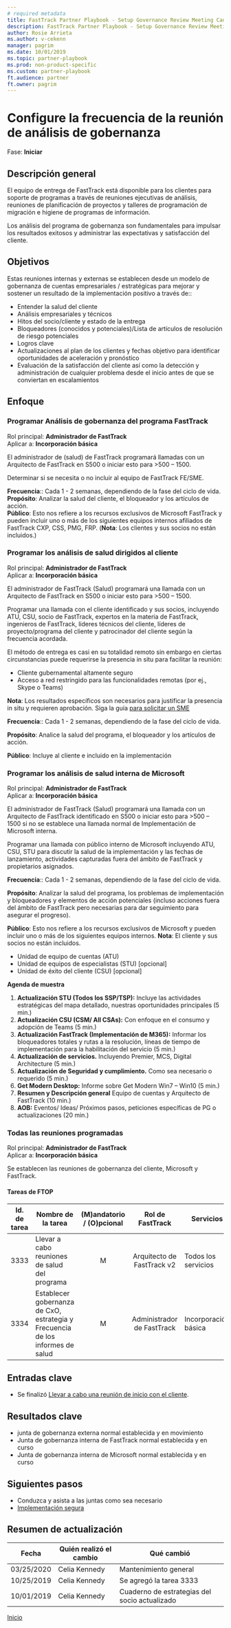 ```yaml
---  
# required metadata   
title: FastTrack Partner Playbook - Setup Governance Review Meeting Cadence  
description: FastTrack Partner Playbook - Setup Governance Review Meeting Cadence  
author: Rosie Arrieta
ms.author: v-cekenn
manager: pagrim
ms.date: 10/01/2019  
ms.topic: partner-playbook  
ms.prod: non-product-specific  
ms.custom: partner-playbook  
ft.audience: partner  
ft.owner: pagrim
---  
```


#  Configure la frecuencia de la reunión de análisis de gobernanza

Fase: **Iniciar**  

## Descripción general

El equipo de entrega de FastTrack está disponible para los clientes para soporte de programas a través de reuniones ejecutivas de análisis, reuniones de planificación de proyectos y talleres de programación de migración e higiene de programas de información.

Los análisis del programa de gobernanza son fundamentales para impulsar los resultados exitosos y administrar las expectativas y satisfacción del cliente.

##  Objetivos

Estas reuniones internas y externas se establecen desde un modelo de gobernanza de cuentas empresariales / estratégicas para mejorar y sostener un resultado de la implementación positivo a través de::  

  - Entender la salud del cliente
  - Análisis empresariales y técnicos
  - Hitos del socio/cliente y estado de la entrega
  - Bloqueadores (conocidos y potenciales)/Lista de artículos de resolución de riesgo potenciales
  - Logros clave
  - Actualizaciones al plan de los clientes y fechas objetivo para identificar oportunidades de aceleración y pronóstico
  - Evaluación de la satisfacción del cliente así como la detección y administración de cualquier problema desde el inicio antes de que se conviertan en escalamientos  

##  Enfoque

###  Programar Análisis de gobernanza del programa FastTrack

Rol principal: **Administrador de FastTrack**  
Aplicar a: **Incorporación básica**

El administrador de (salud) de FastTrack programará llamadas con un Arquitecto de FastTrack en S500 o iniciar esto para \>500 – 1500.

Determinar si se necesita o no incluir al equipo de FastTrack FE/SME.

**Frecuencia**:: Cada 1 - 2 semanas, dependiendo de la fase del ciclo de vida.  
**Propósito**: Analizar la salud del cliente, el bloqueador y los artículos de acción.  
**Público**: Esto nos refiere a los recursos exclusivos de Microsoft FastTrack y pueden incluir uno o más de los siguientes equipos internos afiliados de FastTrack CXP, CSS, PMG, FRP. (**Nota**: Los clientes y sus socios no están incluidos.)  

### Programar los análisis de salud dirigidos al cliente

Rol principal: **Administrador de FastTrack**  
Aplicar a: **Incorporación básica**

El administrador de FastTrack (Salud) programará una llamada con un Arquitecto de FastTrack en S500 o iniciar esto para \>500 – 1500.

Programar una llamada con el cliente identificado y sus socios, incluyendo ATU, CSU, socio de FastTrack, expertos en la materia de FastTrack, ingenieros de FastTrack, líderes técnicos del cliente, líderes de proyecto/programa del cliente y patrocinador del cliente según la frecuencia acordada.

El método de entrega es casi en su totalidad remoto sin embargo en ciertas circunstancias puede requerirse la presencia in situ para facilitar la reunión:

  - Cliente gubernamental altamente seguro 
  - Acceso a red restringido para las funcionalidades remotas (por ej., Skype o Teams)

**Nota**: Los resultados específicos son necesarios para justificar la presencia in situ y requieren aprobación. Siga la guía [para solicitar un SME](https://aka.ms/FRPHubSMERequestProcess)

**Frecuencia**:: Cada 1 - 2 semanas, dependiendo de la fase del ciclo de vida.

**Propósito**: Analice la salud del programa, el bloqueador y los artículos de acción.

**Público**: Incluye al cliente e incluido en la implementación  

###  Programar los análisis de salud interna de Microsoft

Rol principal: **Administrador de FastTrack**  
Aplicar a: **Incorporación básica**

El administrador de FastTrack (Salud) programará una llamada con un Arquitecto de FastTrack identificado en S500 o iniciar esto para \>500 – 1500 si no se establece una llamada normal de Implementación de Microsoft interna.

Programar una llamada con público interno de Microsoft incluyendo ATU, CSU, STU para discutir la salud de la implementación y las fechas de lanzamiento, actividades capturadas fuera del ámbito de FastTrack y propietarios asignados.

**Frecuencia**:: Cada 1 - 2 semanas, dependiendo de la fase del ciclo de vida.

**Propósito**: Analizar la salud del programa, los problemas de implementación y bloqueadores y elementos de acción potenciales (incluso acciones fuera del ámbito de FastTrack pero necesarias para dar seguimiento para asegurar el progreso).

**Público**: Esto nos refiere a los recursos exclusivos de Microsoft y pueden incluir uno o más de los siguientes equipos internos. **Nota**: El cliente y sus socios no están incluidos.

  - Unidad de equipo de cuentas (ATU) 
  - Unidad de equipos de especialistas (STU) \[opcional\]
  - Unidad de éxito del cliente (CSU) \[opcional\]

**Agenda de muestra**  

1.  **Actualización STU (Todos los SSP/TSP):** Incluye las actividades estratégicas del mapa detallado, nuestras oportunidades principales (5 min.)
2.  **Actualización CSU (CSM/ All CSAs):** Con enfoque en el consumo y adopción de Teams (5 min.)
3.  **Actualización FastTrack (Implementación de M365):** Informar los bloqueadores totales y rutas a la resolución, líneas de tiempo de implementación para la habilitación del servicio (5 min.)
4.  **Actualización de servicios.** Incluyendo Premier, MCS, Digital Architecture (5 min.)
5.  **Actualización de Seguridad y cumplimiento.** Como sea necesario o requerido (5 min.)
6.  **Get Modern Desktop:** Informe sobre Get Modern Win7 – Win10 (5 min.)
7.  **Resumen y Descripción general** Equipo de cuentas y Arquitecto de FastTrack (10 min.)
8.  **AOB:** Eventos/ Ideas/ Próximos pasos, peticiones específicas de PG o actualizaciones (20 min.)  

###  Todas las reuniones programadas

Rol principal: **Administrador de FastTrack**  
Aplicar a: **Incorporación básica**

Se establecen las reuniones de gobernanza del cliente, Microsoft y FastTrack.  

####  Tareas de FTOP

| Id. de tarea | Nombre de la tarea                                                  | (M)andatorio / (O)pcional |  Rol de FastTrack   | Servicios        |
| ------- | ---------------------------------------------------------- | :----------------------: | :---------------: | --------------- |
| 3333    | Llevar a cabo reuniones de salud del programa                   |            M             | Arquitecto de FastTrack v2 | Todos los servicios    |
| 3334    | Establecer gobernanza de CxO, estrategia y Frecuencia de los informes de salud |            M             | Administrador de FastTrack | Incorporación básica |

##  Entradas clave

  - Se finalizó [Llevar a cabo una reunión de inicio con el cliente](initiate-customer-kick-off-partner-es.md).  

##  Resultados clave

  - junta de gobernanza externa normal establecida y en movimiento
  - Junta de gobernanza interna de FastTrack normal establecida y en curso
  - Junta de gobernanza interna de Microsoft normal establecida y en curso   

##  Siguientes pasos

- Conduzca y asista a las juntas como sea necesario
- [Implementación segura​](initiate-deploy-securely-partner-es.md)

##  Resumen de actualización

| Fecha | Quién realizó el cambio | Qué cambió |
| ---- | ----------- | ------------ |
| 03/25/2020 | Celia Kennedy     | Mantenimiento general  |
| 10/25/2019 | Celia Kennedy     | Se agregó la tarea 3333  |
| 10/01/2019 | Celia Kennedy | Cuaderno de estrategias del socio actualizado |

[Inicio](http://partner-docs.microsoft.com)
